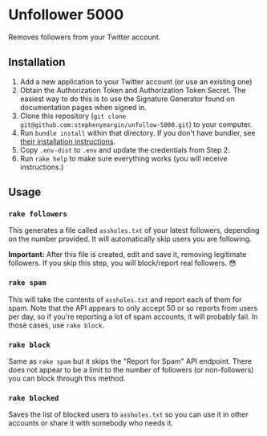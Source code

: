 # Unfollower 5000

Removes followers from your Twitter account.

## Installation

1. Add a new application to your Twitter account (or use an existing one)
2. Obtain the Authorization Token and Authorization Token Secret. The easiest way to do this is to use the Signature Generator found on documentation pages when signed in.
3. Clone this repository (`git clone git@github.com:stephenyeargin/unfollow-5000.git`) to your computer.
4. Run `bundle install` within that directory. If you don't have bundler, see [their installation instructions](http://bundler.io/#getting-started).
5. Copy `.env-dist` to `.env` and update the credentials from Step 2.
6. Run `rake help` to make sure everything works (you will receive instructions.)

## Usage

### `rake followers`

This generates a file called `assholes.txt` of your latest followers, depending on the number provided. It will automatically skip users you are following.

**Important:** After this file is created, edit and save it, removing legitimate followers. If you skip this step, you will block/report real followers. :flushed:

### `rake spam`

This will take the contents of `assholes.txt` and report each of them for spam. Note that the API appears to only accept 50 or so reports from users per day, so if you're reporting a lot of spam accounts, it will probably fail. In those cases, use `rake block`.

### `rake block`

Same as `rake spam` but it skips the "Report for Spam" API endpoint. There does not appear to be a limit to the number of followers (or non-followers) you can block through this method.

### `rake blocked`

Saves the list of blocked users to `assholes.txt` so you can use it in other accounts or share it with somebody who needs it.

